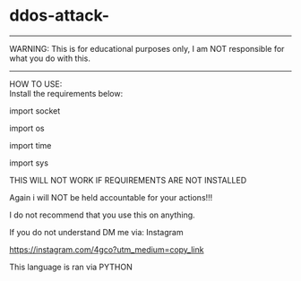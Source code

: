 # ddos-attack-
***********************************************************************************************
WARNING: This is for educational purposes only, I am NOT responsible for what you do with this.
***********************************************************************************************


HOW TO USE:                                                                                    
Install the requirements below:                                                                

import socket                                                                                  

import os

import time

import sys

THIS WILL NOT WORK IF REQUIREMENTS ARE NOT INSTALLED

Again i will NOT be held accountable for your actions!!!

I do not recommend that you use this on anything.

If you do not understand DM me via: Instagram

https://instagram.com/4gco?utm_medium=copy_link


This language is ran via  PYTHON
